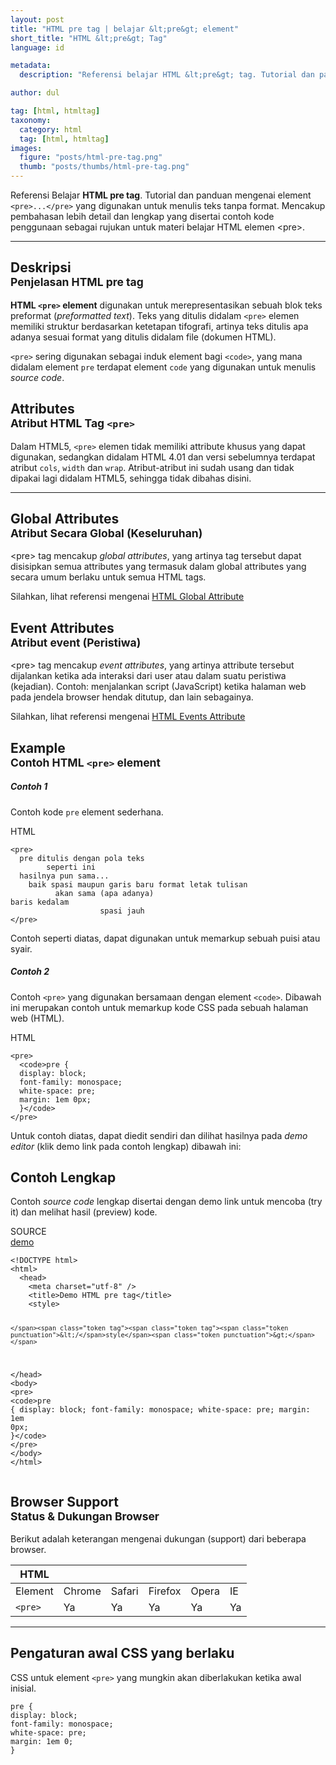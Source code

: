 ```yaml
---
layout: post
title: "HTML pre tag | belajar &lt;pre&gt; element"
short_title: "HTML &lt;pre&gt; Tag"
language: id

metadata:
  description: "Referensi belajar HTML &lt;pre&gt; tag. Tutorial dan panduan mengenai element &lt;pre&gt;&lt;/pre&gt;, penjelasan dengan contoh kode penggunaan sebagai referensi belajar HTML &lt;pre&gt;"

author: dul

tag: [html, htmltag]
taxonomy:
  category: html
  tag: [html, htmltag]
images:
  figure: "posts/html-pre-tag.png"
  thumb: "posts/thumbs/html-pre-tag.png"
---
```

<p class="text-muted">
    Referensi Belajar <strong>HTML pre tag</strong>. Tutorial dan panduan mengenai element <code>&lt;pre&gt;...&lt;/pre&gt;</code> yang digunakan untuk menulis teks tanpa format. Mencakup pembahasan lebih detail dan lengkap yang disertai contoh kode penggunaan sebagai rujukan untuk materi belajar HTML <span lang="id">elemen</span> &lt;pre&gt;.
</p>
<hr class="uk-article-divider">

<h2 class="title-sub bd-danger bd-left bd-left-only">Deskripsi <br>
    <small>Penjelasan HTML <span class="html-tag">pre</span> tag</small>
</h2>
<p>
  <strong>HTML <code>&lt;pre&gt;</code> element</strong> digunakan untuk merepresentasikan sebuah blok teks preformat (<em>preformatted text</em>). Teks yang ditulis didalam <code>&lt;pre&gt;</code> elemen memiliki struktur berdasarkan ketetapan tifografi, artinya teks ditulis apa adanya sesuai format yang ditulis didalam file (dokumen HTML).
</p>
<p><code>&lt;pre&gt;</code> sering digunakan sebagai induk element bagi <code>&lt;code&gt;</code>, yang mana didalam element <code>pre</code> terdapat element <code>code</code> yang digunakan untuk menulis <em>source code</em>.</p>

<!-- Attribute  -->
<section id="attribute">
  <h2 class="title-sub bd-danger bd-left bd-left-only">Attributes <br>
    <small>Atribut HTML Tag <code>&lt;pre&gt;</code></small>
  </h2>
  <div class="dul-block">
    <div class="dul-callout dul-callout-success">
      <p>Dalam HTML5, <code>&lt;pre&gt;</code> elemen tidak memiliki attribute khusus yang dapat digunakan, sedangkan didalam HTML 4.01 dan versi sebelumnya terdapat atribut <code>cols</code>, <code>width</code> dan <code>wrap</code>. Atribut-atribut ini sudah usang dan tidak dipakai lagi didalam HTML5, sehingga tidak dibahas disini.</p>
    </div>
  </div>
</section>

<hr class="uk-article-divider">
<!-- Global Attributes -->
<section id="global-attribute">
  <h2 class="title-sub bd-danger bd-left bd-left-only">Global Attributes <br>
    <small>Atribut Secara Global (Keseluruhan)</small>
  </h2>
    <div class="">
        <p>&lt;pre&gt; tag mencakup <em>global attributes</em>, yang artinya tag tersebut dapat disisipkan semua attributes yang termasuk dalam global attributes yang secara umum berlaku untuk semua HTML tags.</p>
        <div class="footer-callout info">
          <p>Silahkan, lihat referensi mengenai <a href="https://www.apacara.com/tutorial/html/html-global-attribute.html">HTML Global Attribute</a></p>
        </div>
    </div>
</section>

<!-- Event Attributes -->
<section>
  <h2 class="title-sub bd-danger bd-left bd-left-only">Event Attributes <br>
    <small>Atribut event  (Peristiwa)</small>
  </h2>
    <div class="dul-callout dul-callout-warning">
        <p>&lt;pre&gt; tag mencakup <em>event attributes</em>, yang artinya attribute tersebut dijalankan ketika ada interaksi dari user atau dalam suatu peristiwa (kejadian). Contoh: menjalankan script (JavaScript) ketika halaman web pada jendela browser hendak ditutup, dan lain sebagainya.</p>
        <div class="footer-callout warning">
          <p>Silahkan, lihat referensi mengenai <a href="https://www.apacara.com/tutorial/html/html-event-attribute.html">HTML Events Attribute</a></p>
        </div>
    </div>
</section>

<!-- Example -->
<section id="example">
  <h2 class="title-sub bd-danger bd-left bd-left-only">Example<br>
    <small>Contoh HTML <code>&lt;pre&gt;</code> element</small>
  </h2>
  <h5>Contoh 1</h5>
  <p>Contoh kode <code>pre</code> element sederhana.</p>
<!-- HTML Code Example -->
<div class="icard">
<div class="icard-heading clearfix co-wh bg-pi2">
<div class="icard-bar">
  <div class="icard-bar-left pull-left">
    <i class="fa fa-html5" aria-hidden="true"></i>
    <span>HTML</span>
  </div>
  
</div>
</div>
<div class="icard-body icode itheme">
<pre class="prettyprint linenums line-numbers highlight no-room language-markup"><code data-language="html" class="html  language-markup"><span class="token tag"><span class="token tag"><span class="token punctuation">&lt;</span>pre</span><span class="token punctuation">&gt;</span></span>
  pre ditulis dengan pola teks
        seperti ini
  hasilnya pun sama...
    baik spasi maupun garis baru format letak tulisan
          akan sama (apa adanya)
baris kedalam
                    spasi jauh
<span class="token tag"><span class="token tag"><span class="token punctuation">&lt;/</span>pre</span><span class="token punctuation">&gt;</span></span><span aria-hidden="true" class="line-numbers-rows"><span></span><span></span><span></span><span></span><span></span><span></span><span></span><span></span><span></span></span></code>
</pre>
</div>
</div>
<!-- end output -->
<p>Contoh seperti diatas, dapat digunakan untuk memarkup sebuah puisi atau syair.</p>

<div class="dul-block">
<h5>Contoh 2</h5>
  <p>Contoh <code>&lt;pre&gt;</code> yang digunakan bersamaan dengan element <code>&lt;code&gt;</code>. Dibawah ini merupakan contoh untuk memarkup kode CSS pada sebuah halaman web (HTML).</p>
<!-- HTML Code Example -->
<div class="icard">
<div class="icard-heading clearfix co-wh bg-pi2">
<div class="icard-bar">
  <div class="icard-bar-left pull-left">
    <i class="fa fa-html5" aria-hidden="true"></i>
    <span>HTML</span>
  </div>
  
</div>
</div>
<div class="icard-body icode itheme">
<pre class="prettyprint linenums line-numbers highlight language-markup"><code data-language="html" class="html  language-markup"><span class="token tag"><span class="token tag"><span class="token punctuation">&lt;</span>pre</span><span class="token punctuation">&gt;</span></span>
  <span class="token tag"><span class="token tag"><span class="token punctuation">&lt;</span>code</span><span class="token punctuation">&gt;</span></span>pre {
  display: block;
  font-family: monospace;
  white-space: pre;
  margin: 1em 0px;
  }<span class="token tag"><span class="token tag"><span class="token punctuation">&lt;/</span>code</span><span class="token punctuation">&gt;</span></span>
<span class="token tag"><span class="token tag"><span class="token punctuation">&lt;/</span>pre</span><span class="token punctuation">&gt;</span></span><span aria-hidden="true" class="line-numbers-rows"><span></span><span></span><span></span><span></span><span></span><span></span><span></span><span></span></span></code>
</pre>
</div>
</div>
  </div>
  <p>Untuk contoh diatas, dapat diedit sendiri dan dilihat hasilnya pada <em>demo editor</em> (klik demo link pada contoh lengkap) dibawah ini:</p>
</section>
<h2 class="title-sub bd-danger bd-left bd-left-only">Contoh Lengkap
</h2>
<p>Contoh <em>source code</em> lengkap disertai dengan demo link untuk mencoba (try it) dan melihat hasil (preview) kode.</p>
<div class="icard">
  <div class="icard-heading clearfix co-wh bg-pi2">
    <div class="icard-bar">
      <div class="icard-bar-left pull-left">
        <i class="fa fa-html5" aria-hidden="true"></i>
        <span>SOURCE</span>
      </div>
      <div class="icard-bar-right pull-right">
        <a href="https://www.apacara.com/example/html/tag/pre.html" target="_blank"><span>demo</span><i class="fa fa-external-link" role="button"></i></a>
      </div>
    </div>
  </div>
  <div class="icard-body icode itheme bg-gr3">
<pre class="prettyprint highlight max-height language-markup"><code data-language="html" class="inline  language-markup"><span class="token doctype">&lt;!DOCTYPE html&gt;</span>
<span class="token tag"><span class="token tag"><span class="token punctuation">&lt;</span>html</span><span class="token punctuation">&gt;</span></span>
  <span class="token tag"><span class="token tag"><span class="token punctuation">&lt;</span>head</span><span class="token punctuation">&gt;</span></span>
    <span class="token tag"><span class="token tag"><span class="token punctuation">&lt;</span>meta</span> <span class="token attr-name">charset</span><span class="token attr-value"><span class="token punctuation">=</span><span class="token punctuation">"</span>utf-8<span class="token punctuation">"</span></span> <span class="token punctuation">/&gt;</span></span>
    <span class="token tag"><span class="token tag"><span class="token punctuation">&lt;</span>title</span><span class="token punctuation">&gt;</span></span>Demo HTML pre tag<span class="token tag"><span class="token tag"><span class="token punctuation">&lt;/</span>title</span><span class="token punctuation">&gt;</span></span>
    <span class="token tag"><span class="token tag"><span class="token punctuation">&lt;</span>style</span><span class="token punctuation">&gt;</span></span><span class="token style language-css">

    </span><span class="token tag"><span class="token tag"><span class="token punctuation">&lt;/</span>style</span><span class="token punctuation">&gt;</span></span>
  <span class="token tag"><span class="token tag"><span class="token punctuation">&lt;/</span>head</span><span class="token punctuation">&gt;</span></span>
  <span class="token tag"><span class="token tag"><span class="token punctuation">&lt;</span>body</span><span class="token punctuation">&gt;</span></span>
    <span class="token tag"><span class="token tag"><span class="token punctuation">&lt;</span>pre</span><span class="token punctuation">&gt;</span></span>
      <span class="token tag"><span class="token tag"><span class="token punctuation">&lt;</span>code</span><span class="token punctuation">&gt;</span></span>pre {
        display: block;
        font-family: monospace;
        white-space: pre;
        margin: 1em 0px;
      }<span class="token tag"><span class="token tag"><span class="token punctuation">&lt;/</span>code</span><span class="token punctuation">&gt;</span></span>
    <span class="token tag"><span class="token tag"><span class="token punctuation">&lt;/</span>pre</span><span class="token punctuation">&gt;</span></span>
  <span class="token tag"><span class="token tag"><span class="token punctuation">&lt;/</span>body</span><span class="token punctuation">&gt;</span></span>
<span class="token tag"><span class="token tag"><span class="token punctuation">&lt;/</span>html</span><span class="token punctuation">&gt;</span></span></code>
</pre>
  </div>
</div>
<!-- Article Aside -->

<!-- Browser Support -->
<aside id="browser">
<h2 class="title-sub bd-danger bd-left bd-left-only">Browser Support <br>
  <small>Status &amp; Dukungan Browser </small>
</h2>
<p>Berikut adalah keterangan mengenai dukungan (support) dari beberapa browser.</p>
<div class="table-responsive uk-overflow-container">
  <table class="table uk-table uk-text-nowrap full-width">
        <thead>
          <tr>
            <th>HTML</th>
            <th title="Chrome"><i class="fa fa-chrome fa fa-lg"></i></th>
            <th title="Safari"><i class="fa fa-safari fa fa-lg"></i></th>
            <th title="Firefox"><i class="fa fa-firefox fa fa-lg"></i></th>
            <th title="Opera"><i class="fa fa-opera fa fa-lg"></i></th>
            <th title="Internet Explorer"><i class="fa fa-internet-explorer fa fa-lg"></i></th>
          </tr>
        </thead>
        <tbody>
          <tr>
            <td>Element</td>
            <td>Chrome</td>
            <td>Safari</td>
            <td>Firefox</td>
            <td>Opera</td>
            <td>IE</td>
          </tr>
          <tr>
            <td><code>&lt;pre&gt;</code></td>
            <td class="success">Ya</td>
            <td class="success">Ya</td>
            <td class="success">Ya</td>
            <td class="success">Ya</td>
            <td class="success">Ya</td>
          </tr>
        </tbody>
  </table>
</div>

<hr class="uk-article-divider">
<!-- Default CSS -->
<div class="dul-block">
  <h2 class="title-sub bd-danger bd-left bd-left-only">Pengaturan awal CSS yang berlaku&nbsp;</h2>
  <p>CSS untuk element <code>&lt;pre&gt;</code> yang mungkin akan diberlakukan ketika awal inisial.</p>
  <div class="icode itheme css">
<pre class="prettyprint highlight language-css"><code data-language="css" class=" inline language-css"><span class="token selector">pre</span> <span class="token punctuation">{</span>
<span class="token property">display</span><span class="token punctuation">:</span> block<span class="token punctuation">;</span>
<span class="token property">font-family</span><span class="token punctuation">:</span> monospace<span class="token punctuation">;</span>
<span class="token property">white-space</span><span class="token punctuation">:</span> pre<span class="token punctuation">;</span>
<span class="token property">margin</span><span class="token punctuation">:</span> 1em 0<span class="token punctuation">;</span>
<span class="token punctuation">}</span></code></pre>
</div>
</div>

</aside>